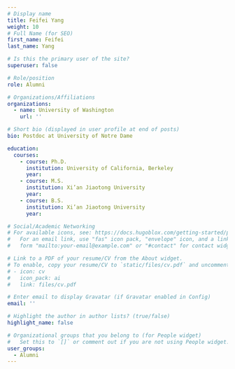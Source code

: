 ```yaml
---
# Display name
title: Feifei Yang
weight: 10
# Full Name (for SEO)
first_name: Feifei
last_name: Yang

# Is this the primary user of the site?
superuser: false

# Role/position
role: Alumni

# Organizations/Affiliations
organizations:
  - name: University of Washington
    url: ''

# Short bio (displayed in user profile at end of posts)
bio: Postdoc at University of Notre Dame

education:
  courses:
    - course: Ph.D.
      institution: University of California, Berkeley
      year: 
    - course: M.S.
      institution: Xi’an Jiaotong University
      year: 
    - course: B.S.
      institution: Xi’an Jiaotong University
      year: 

# Social/Academic Networking
# For available icons, see: https://docs.hugoblox.com/getting-started/page-builder/#icons
#   For an email link, use "fas" icon pack, "envelope" icon, and a link in the
#   form "mailto:your-email@example.com" or "#contact" for contact widget.

# Link to a PDF of your resume/CV from the About widget.
# To enable, copy your resume/CV to `static/files/cv.pdf` and uncomment the lines below.
# - icon: cv
#   icon_pack: ai
#   link: files/cv.pdf

# Enter email to display Gravatar (if Gravatar enabled in Config)
email: ''

# Highlight the author in author lists? (true/false)
highlight_name: false

# Organizational groups that you belong to (for People widget)
#   Set this to `[]` or comment out if you are not using People widget.
user_groups:
  - Alumni
---
```

